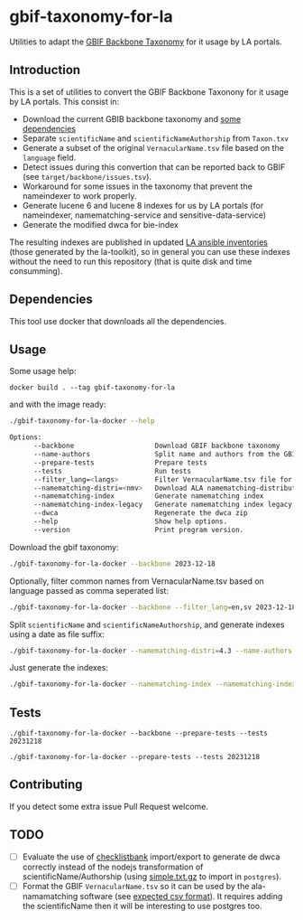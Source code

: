 # gbif-taxonomy-for-la

Utilities to adapt the [GBIF Backbone Taxonomy](https://www.gbif.org/dataset/d7dddbf4-2cf0-4f39-9b2a-bb099caae36c) for it usage by LA portals.

## Introduction

This is a set of utilities to convert the GBIF Backbone Taxonony for it usage by LA portals. This consist in:

- Download the current GBIB backbone taxonomy and [some dependencies](https://github.com/AtlasOfLivingAustralia/ala-name-matching) 
- Separate `scientificName` and `scientificNameAuthorship` from `Taxon.txv`
- Generate a subset of the original `VernacularName.tsv` file based on the `language` field.
- Detect issues during this convertion that can be reported back to GBIF (see `target/backbone/issues.tsv`).
- Workaround for some issues in the taxonomy that prevent the nameindexer to work properly.
- Generate lucene 6 and lucene 8 indexes for us by LA portals (for nameindexer, namematching-service and sensitive-data-service)
- Generate the modified dwca for bie-index

The resulting indexes are published in updated [LA ansible inventories](https://github.com/living-atlases/generator-living-atlas/blob/master/generators/app/templates/quick-start-inventory.ini#L61) (those generated by the la-toolkit), so in general you can use these indexes without the need to run this repository (that is quite disk and time consumming).

## Dependencies

This tool use docker that downloads all the dependencies.

## Usage

Some usage help:
```
docker build . --tag gbif-taxonomy-for-la 
```
 and with the image ready:

```bash
./gbif-taxonomy-for-la-docker --help

Options:
      --backbone                    Download GBIF backbone taxonomy
      --name-authors                Split name and authors from the GBIF backbone
      --prepare-tests               Prepare tests
      --tests                       Run tests
      --filter_lang=<langs>         Filter VernacularName.tsv file for given language [default: ].
      --namematching-distri=<nmv>   Download ALA namematching-distribution version [default: 4.3].
      --namematching-index          Generate namematching index
      --namematching-index-legacy   Generate namematching index legacy (pre namemaching-service)
      --dwca                        Regenerate the dwca zip
      --help                        Show help options.
      --version                     Print program version.
```

Download the gbif taxonomy:

```bash
./gbif-taxonomy-for-la-docker --backbone 2023-12-18
```
Optionally, filter common names from VernacularName.tsv based on language passed as comma seperated list:

```bash
./gbif-taxonomy-for-la-docker --backbone --filter_lang=en,sv 2023-12-18
```

Split `scientificName` and `scientificNameAuthorship`, and generate indexes using a date as file suffix:

```bash
./gbif-taxonomy-for-la-docker --namematching-distri=4.3 --name-authors --namematching-index --namematching-index-legacy 2023-12-18
```

Just generate the indexes:

```bash
./gbif-taxonomy-for-la-docker --namematching-index --namematching-index-legacy 2023-12-18
```

## Tests

```
./gbif-taxonomy-for-la-docker --backbone --prepare-tests --tests 20231218 

./gbif-taxonomy-for-la-docker --prepare-tests --tests 20231218 
```

## Contributing

If you detect some extra issue Pull Request welcome.

## TODO

- [ ] Evaluate the use of [checklistbank](https://github.com/gbif/checklistbank/) import/export to generate de dwca correctly instead of the nodejs transformation of scientificName/Authorship (using [simple.txt.gz](https://hosted-datasets.gbif.org/datasets/backbone/2021-11-26/) to import in `postgres`).
- [ ] Format the GBIF `VernacularName.tsv` so it can be used by the ala-namamatching software (see [expected csv format](https://github.com/AtlasOfLivingAustralia/ala-name-matching/blob/25644c8c99d2ac39f2ae1b60606cde6b1129cd8d/ala-name-matching-builder/src/main/java/au/org/ala/names/search/DwcaNameIndexer.java#L340)). It requires adding the scientificName then it will be interesting to use postgres too.
